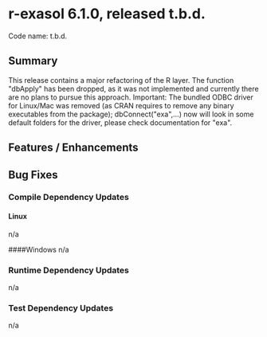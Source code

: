 # r-exasol 6.1.0, released t.b.d.

Code name: t.b.d.

## Summary 

This release contains a major refactoring of the R layer.
The function "dbApply" has been dropped, as it was not implemented and currently there are no plans to pursue this approach.
Important: The bundled ODBC driver for Linux/Mac was removed (as CRAN requires to remove any binary executables from the package); dbConnect("exa",...) now will look in some default folders for the driver, please check documentation for "exa".

## Features / Enhancements

## Bug Fixes

### Compile Dependency Updates

#### Linux
n/a

####Windows
n/a

### Runtime Dependency Updates
n/a

### Test Dependency Updates
n/a